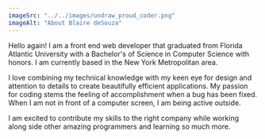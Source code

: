 ```yaml
---
imageSrc: "../../images/undraw_proud_coder.png"
imageAlt: "About Blaire deSouza"
---
```


Hello again! I am a front end web developer that graduated from Florida Atlantic University with a Bachelor's of Science in Computer Science with honors. I am currently based in the New York Metropolitan area.

I love combining my technical knowledge with my keen eye for design and attention to details
to create beautifully efficient applications. My passion for coding stems the feeling of 
accomplishment when a bug has been fixed. When I am not in front of a computer screen, I am 
being active outside.

I am excited to contribute my skills to the right company while working along side other 
amazing programmers and learning so much more. 